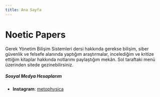 ```yaml
---
title: Ana Sayfa
---
```

# Noetic Papers

Gerek Yönetim Bilişim Sistemleri dersi hakkında gerekse bilişim, siber güvenlik ve felsefe alanında yaptığım araştırmalar, incelediğim ve kritize ettiğim kitaplar hakkında notlarımı paylaştığım mekân. Sol taraftaki menü üzerinden sitede gezinebilirsiniz.

##### Sosyal Medya Hesaplarım
- **Instagram**: [metophysica](https://www.instagram.com/metophysica)